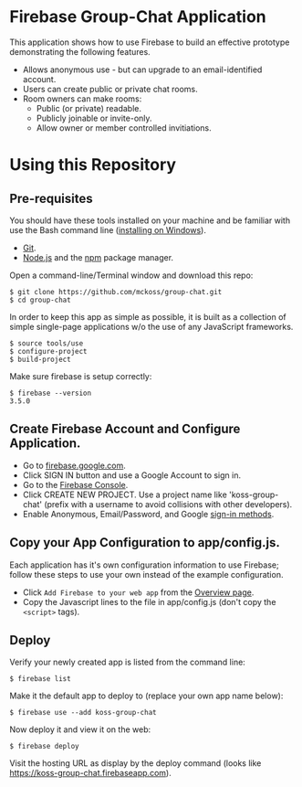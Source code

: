 # Firebase Group-Chat Application

This application shows how to use Firebase to build an effective prototype
demonstrating the following features.

- Allows anonymous use - but can upgrade to an email-identified account.
- Users can create public or private chat rooms.
- Room owners can make rooms:
  - Public (or private) readable.
  - Publicly joinable or invite-only.
  - Allow owner or member controlled invitiations.

# Using this Repository

## Pre-requisites

You should have these tools installed on your machine and be familiar with use
the Bash command line
([installing on Windows](http://www.windowscentral.com/how-install-bash-shell-command-line-windows-10)).

- [Git](https://git-scm.com/).
- [Node.js](https://nodejs.org/) and the [npm](npm) package manager.

Open a command-line/Terminal window and download this repo:

```
$ git clone https://github.com/mckoss/group-chat.git
$ cd group-chat
```

In order to keep this app as simple as possible, it is built as a collection of
simple single-page applications w/o the use of any JavaScript frameworks.

```
$ source tools/use
$ configure-project
$ build-project
```

Make sure firebase is setup correctly:

```
$ firebase --version
3.5.0
```

## Create Firebase Account and Configure Application.

- Go to [firebase.google.com](https://firebase.google.com).
- Click SIGN IN button and use a Google Account to sign in.
- Go to the [Firebase Console](https://console.firebase.google.com).
- Click CREATE NEW PROJECT.  Use a project name like 'koss-group-chat'
  (prefix with a username to avoid collisions with other developers).
- Enable Anonymous, Email/Password, and Google
  [sign-in methods](https://console.firebase.google.com/project/_/authentication/providers).

## Copy your App Configuration to app/config.js.

Each application has it's own configuration information to use Firebase; follow
these steps to use your own instead of the example configuration.

- Click `Add Firebase to your web app` from the
  [Overview page](https://console.firebase.google.com/project/_/overview).
- Copy the Javascript lines to the file in app/config.js (don't copy the `<script>`
  tags).

## Deploy

Verify your newly created app is listed from the command line:

```
$ firebase list
```

Make it the default app to deploy to (replace your own app name below):

```
$ firebase use --add koss-group-chat
```

Now deploy it and view it on the web:

```
$ firebase deploy
```

Visit the hosting URL as display by the deploy command (looks like
https://koss-group-chat.firebaseapp.com).
